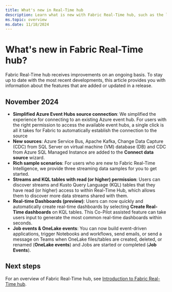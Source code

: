 ```yaml
---
title: What's new in Real-Time hub
description: Learn what is new with Fabric Real-Time hub, such as the latest release notes, known issues, bug fixes, deprecated functionality, and upcoming changes.
ms.topic: overview
ms.date: 11/18/2024
---
```


# What's new in Fabric Real-Time hub?

Fabric Real-Time hub receives improvements on an ongoing basis. To stay up to date with the most recent developments, this article provides you with information about the features that are added or updated in a release. 

## November 2024

- **Simplified Azure Event Hubs source connection**: We simplified the experience for connecting to an existing Azure event hub. For users with the right permission to access the available event hubs, a single click is all it takes for Fabric to automatically establish the connection to the source
- **New sources**: Azure Service Bus, Apache Kafka, Change Data Capture (CDC) from SQL Server on virtual machine (VM) database (DB) and CDC from Azure SQL Managed Instance are added to the **Connect data source** wizard.
- **Rich sample scenarios**: For users who are new to Fabric Real-Time Intelligence, we provide three streaming data samples for you to get started.
- **Streams and KQL tables with read (or higher) permission**: Users can discover streams and Kusto Query Language (KQL) tables that they have read (or higher) access to within Real-Time Hub, which allows them to discover more data streams shared with them.
- **Real-time Dashboards (preview)**: Users can now quickly and automatically create real-time dashboards by selecting **Create Real-Time dashboards** on KQL tables. This Co-Pilot assisted feature can take users input to generate the most common real-time dashboards within seconds.
- **Job events & OneLake events**: You can now build event-driven applications, trigger Notebooks and workflows, send emails, or send a message on Teams when OneLake files/tables are created, deleted, or renamed (**OneLake events**) and Jobs are started or completed (**Job Events**).

## Next steps
For an overview of Fabric Real-Time hub, see [Introduction to Fabric Real-Time hub](real-time-hub-overview.md).
